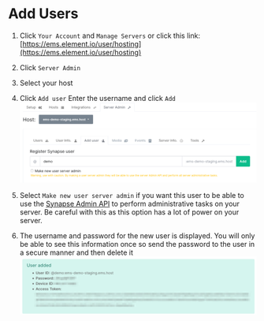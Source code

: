 # Add Users

1. Click `Your Account` and `Manage Servers` or click this link: [https://ems.element.io/user/hosting](https://ems.element.io/user/hosting)

1. Click `Server Admin`

1. Select your host

1. Click `Add user` Enter the username and click `Add`  
![temp](images/Screen%20Shot%202020-07-30%20at%202.34.01%20PM.png)

1. Select `Make new user server admin` if you want this user to be able to use the [Synapse Admin API](https://matrix-org.github.io/synapse/latest/usage/administration/admin_api/index.html) to perform administrative tasks on your server. Be careful with this as this option has a lot of power on your server.

1. The username and password for the new user is displayed. You will only be able to see this information once so send the password to the user in a secure manner and then delete it  
![temp](images/Screen%20Shot%202020-07-30%20at%202.37.05%20PM.png)
